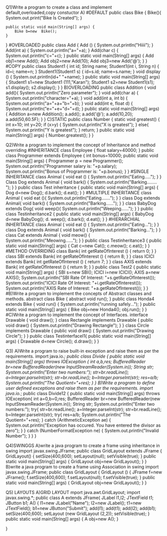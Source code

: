 Q1)Write a program to create a class and implement default,overloaded,copy constuctor
A)
#DEFAULT 
public class Bike {
    Bike(){
        System.out.print("Bike Is Created");
    }

    public static void main(String[] args) {
        Bike b=new  Bike();
    }
}
#OVERLOADED
public class Add {
Add () {
System.out.println("Hiiii");
}
Add(int a) {
System.out.println("a="+a);
}
Add(char c) {
System.out.println("c="+c);
}
public static void main(String[] args) {
Add obj1=new Add();
Add obj2=new Add(10);
Add obj3=new Add('@');
}
}
#COPY
public class Student1 {
int id;
String name;
Student1(int i, String n) {
id=i;
name=n;
}
Student1(Student1 s) {
id=s.id;
name=s.name;
}
void display () {
System.out.println(id+"      "+name);
}
public static void main(String[] args) {
Student1 s1=new Student1 (111,"Karan");
Student1 s2=new Student1(s1);
s1.display();
s2.display();
}
}
B)OVERLOADING
public class Addition {
void add(){
System.out.println("Zero parameter");
}
void add(char a) {
    System.out.println("character="+a);
}
void add(int a, int b) {
System.out.println("a="+a+"b="+b);
}
void add(int e, float d) {
System.out.println("e="+e+"d="+d);
}
public static void main(String[] args) {
Addition a=new Addition();
a.add();
a.add('@');
a.add(10,20);
a.add(50,60.5F);
}
}
C)STATIC
public class Number {
static void greatest() {
int x=10;
int y=20;
if (x>y) {
System.out.println("X is greatest");
}
else{
System.out.println("Y is greatest");
}
return;
}
public static void main(String[] args) {
Number.greatest();
}
}


Q2)Write a program to implement the concept of Inheritance and method overriding
#INHERITANCE
class Employee {
float salary=40000;
}
public class Programmer extends Employee {
int bonus=10000;
public static void main(String[] args) {
Programmer p = new Programmer();
System.out.println("Programmer salary is: "+p.salary);
System.out.println("Bonus of Programmer is: "+p.bonus);
}
}
#SINGLE INHERITANCE
class Animal {
void eat () {
System.out.println("Eating.....");
}
}
Class Dog extends Animal {
void bark() {
System.out.println("Barking........ ");
}
}
public class Test inheritance {
public static void main(String[] args) {
Dog d=new Dog();
d.bark();
d.eat();
}
}
#MULTIPLE INHERITANCE
class Animal {
void eat (){
System.out.println("Eating.......");
}
}
class Dog extends Animal{
void bark() {
System.out.println("Barking......");
}
}
class BabyDog extends Dog{
void weep(){
System.out.println("Weeping......");
}
}
public class Testinheritance2 {
public static void main(String[] args) {
BabyDog d=new BabyDog();
d. weep();
d.bark();
d.eat();
}
}
#HIERARCHIAL INHERITANCE
class Animal {
void eat () {
System.out.println("Eating...");
}
}
class Dog extends Animal {
void bark() {
System.out.println("Barking...");
}
}
class Cat extends Animal {
void meow() {
System.out.println("Meowing......");
}
}
public class Testinheritance3 {
public static void main(String[] args) {
Cat c=new Cat();
c.meow();
c.eat();
}
}
#METHOD OVERRIDING
class Bank{
int getRateOfInterest () {
return 0;
}
}
class SBI extends Bank{
int getRateOfInterest () {
return 8;
}
}
class ICICI extends Bank{
int getRateOfInterest () {
return 7;
}
}
class AXIS extends Bank{
int getRateOfInterest () {
return 9;
}
}
public class Test2 {
public static void main(String[] args) {
SBI s=new SBI();
ICICI i=new ICICI();
AXIS a=new AXIS();
System.out.println("SBI Rate Of Interest: "+s.getRateOfInterest());
System.out.println("ICICI Rate Of Interest: "+i.getRateOfInterest());
System.out.println("AXIS Rate of Interest: "+a.getRateOfInterest());
}
}
#B)Write a program to implement the concepts of Abstract classes and
methods.
abstract class Bike {
abstract void run();
}
public class Honda4 extends Bike {
void run() {
System.out.println("running safely...");
}
public static void main(String[] args) {
Bike obj=new Honda4();
obj.run();
}
}
#C)Write a program to implement the concept of Interfaces.
interface Drawable {
void draw();
}
class Rectangle implements Drawable {
public void draw() {
System.out.println("Drawing Rectangle");
}
}
class Circle implements Drawable {
public void draw() {
System.out.println("Drawing Circle");
}
}
public class Testinterfacel1{
public static void main(String[] args) {
Drawable d=new Circle();
d.draw();
}
}


Q3)
A)Write a program to raise built-in exception and raise them as per the
requirements.
import java.io.*;
public class Divide {
public static void main(String[] args) throws IOException {
int a,b,res;
BufferedReader br=new BufferedReader(new InputStreamReader(System.in));
String str;
System.out.println("Enter two numbers:");
str=br.readLine();
a=Integer.parseInt(str);
str=br.readLine();
b=Integer.parseInt(str);
res=a/b;
System.out.println("The Quotient="+res);
}
}
B)Write a program to define user defined exceptions and raise them as per
the requirements.
import java.io.*;
public class Divide12 {
public static void main(String[] args) throws IOException{
int a=0,b=0,res;
BufferedReader br=new BufferedReader(new InputStreamReader(System.in));
String str;
System.out.println("Enter two numbers:");
try{
str=br.readLine();
a=Integer.parseInt(str);
str=br.readLine();
b=Integer.parseInt(str);
try{
res=a/b;
System.out.println("The Quotient="+res);
}
catch (ArithmeticException ae) {
System.out.println("Exception has occured. You have entered the divisor as zero");
}
}
catch (NumberFormatException ne) {
System.out.println("Invalid Number");
}
}
}


Q4)SWINGGS
A)write a java program to create a frame using inheritance in swing
import javax.swing.JFrame;
public class GridLayout extends JFrame {
GridLayout() {
setSize(400,600);
setLayout(null);
setVisible(true);
}
public static void main(String[] args) {
GridLayout obj=new GridLayout();
}
}
B)write a java program to create a frame using Association in swing
import javax.swing.JFrame;
public class GridLayout {
GridLayout () {
JFrame f=new JFrame();
f.setSize(400,600);
f.setLayout(null);
f.setVisible(true);
}
public static void main(String[] args) {
GridLayout obj=new GridLayout();
}
}


Q5) LAYOUTS
A)GRID LAYOUT
mport java.awt.GridLayout;
import javax.swing.*;
public class A extends JFrame{
    JLabel l1,l2;
    JTextField t1;
    JButton b1;
    A()
    {
        l1=new JLabel("Name");
        l2=new JLabel();
        t1=new JTextField();
        b1=new JButton("Submit");
        add(l1);
        add(t1);
        add(l2);
        add(b1);
        setSize(400,600);
        setLayout (new GridLayout (2,2));
        setVisible(true);
}
    public static void main(String[] args) {
        A obj=new A();
    }
    
}


